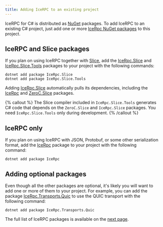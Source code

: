 ```yaml
---
title: Adding IceRPC to an existing project
---
```


IceRPC for C# is distributed as [NuGet] packages. To add IceRPC to an existing C# project, just add one or more
[IceRpc NuGet packages][full-list] to this project.

## IceRPC and Slice packages

If you plan on using IceRPC together with [Slice], add the [IceRpc.Slice] and [IceRpc.Slice.Tools] packages to your
project with the following commands:

```shell {% showTitle=false %}
dotnet add package IceRpc.Slice
dotnet add package IceRpc.Slice.Tools
```

Adding [IceRpc.Slice] automatically pulls its dependencies, including the [IceRpc] and [ZeroC.Slice] packages.

{% callout %}
The Slice compiler included in `IceRpc.Slice.Tools` generates C# code that depends on the `ZeroC.Slice` and
`IceRpc.Slice` packages. You need `IceRpc.Slice.Tools` only during development.
{% /callout %}

## IceRPC only

If you plan on using IceRPC with JSON, Protobuf, or some other serialization format, add the [IceRpc] package to your
project with the following command:

```shell {% showTitle=false %}
dotnet add package IceRpc
```

## Adding optional packages

Even though all the other packages are optional, it's likely you will want to
add one or more of them to your project. For example, you can add the package
[IceRpc.Transports.Quic] to use the QUIC transport with the following command:

```shell {% showTitle=false %}
dotnet add package IceRpc.Transports.Quic
```

The full list of IceRPC packages is available on the [next page][full-list].

[full-list]: nuget-packages
[Slice]: /slice
[nuget]: https://www.nuget.org/
[IceRpc]: https://www.nuget.org/packages/IceRpc
[IceRpc.Slice]: https://www.nuget.org/packages/IceRpc.Slice
[IceRpc.Slice.Tools]: https://www.nuget.org/packages/IceRpc.Slice.Tools
[IceRpc.Transports.Quic]: https://www.nuget.org/packages/IceRpc.Transports.Quic
[ZeroC.Slice]: https://www.nuget.org/packages/ZeroC.Slice
